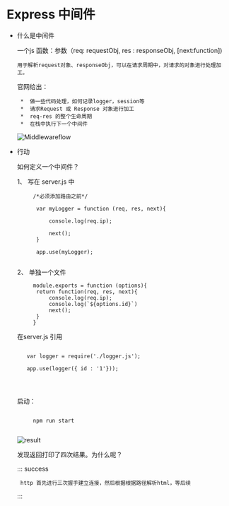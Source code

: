 # Express  中间件

*  什么是中间件

	一个js 函数：参数（req: requestObj, res :  responseObj, [next:function])
	
	   用于解析request对象、responseObj，可以在请求周期中，对请求的对象进行处理加工。
	  
	官网给出：
		
		*  做一些代码处理，如何记录logger，session等
		*  请求Request 或 Response 对象进行加工
		*  req-res 的整个生命周期
		*  在栈中执行下一个中间件
		
	![Middlewareflow](https://fandong90.github.io/dist/static/img/expressMiddlewareflow.png)
	
* 行动

  如何定义一个中间件？
  
  1、 写在 server.js 中
  
  ```
       /*必须添加路由之前*/
       
  		var myLogger = function (req, res, next){
  			
  			console.log(req.ip);
  			
  			next();
  		}
  		
  		app.use(myLogger);
  		
  ```
  
  2、 单独一个文件
  
  ```
       module.exports = function (options){
       	return function(req, res, next){
       		console.log(req.ip);
       		console.log(`${options.id}`)
       		next();
       	}
       }
  
  ```
  
   在server.js 引用
   
   ```
   
      var logger = require('./logger.js');
      
      app.use(logger({ id : '1'}));
      
      
      
   ```
   
   启动：
   
   ```
   
   		npm run start
   		
   ```
   
   ![result](https://fandong90.github.io/dist/static/img/middlewareresult.png)
   
   发现返回打印了四次结果。为什么呢？
   
   ::: success
   	   
   	   http 首先进行三次握手建立连接，然后根据根据路径解析html，等后续
   	   
   :::
  